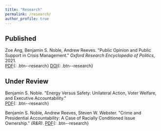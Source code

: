 ```yaml
---
title: "Research"
permalink: /research/
author_profile: true
---
```


## Published

Zoe Ang, Benjamin S. Noble, Andrew Reeves. "Public Opinion and Public Support in Crisis Management." *Oxford Research Encyclopedia of Politics*, 2021.  
[PDF](/files/papers/crisis.pdf){: .btn--research} [DOI](https://oxfordre.com/politics/view/10.1093/acrefore/9780190228637.001.0001/acrefore-9780190228637-e-1544){: .btn--research}

## Under Review
Benjamin S. Noble. "Energy Versus Safety: Unilateral Action, Voter Welfare, and Executive Accountability."  
[PDF](/files/papers/EnergySafety_website.pdf){: .btn--research} 

Benjamin S. Noble, Andrew Reeves, Steven W. Webster. "Crime and Presidential Accountability: A Case of Racially Conditioned Issue Ownership."  *(R&R)*.
[PDF](/files/papers/crime_noble_reeves_webster.pdf){: .btn--research} 